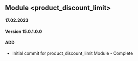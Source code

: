 ## Module <product_discount_limit>

#### 17.02.2023
#### Version 15.0.1.0.0
#### ADD

- Initial commit for product_discount_limit Module - Complete
